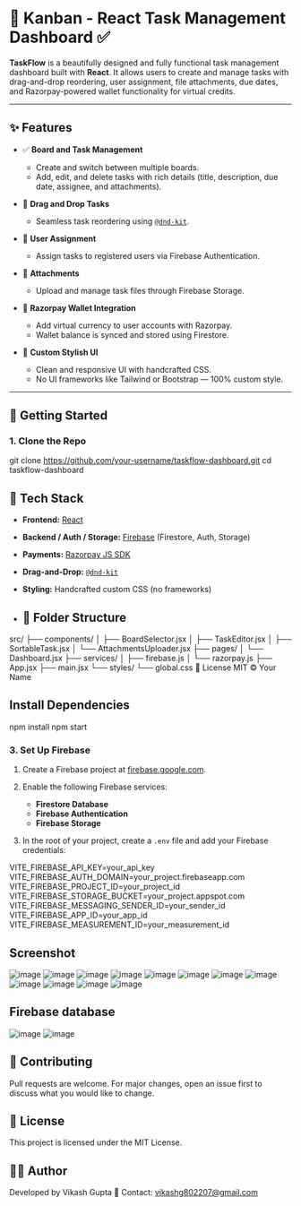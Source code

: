 # 🧠 Kanban - React Task Management Dashboard ✅

**TaskFlow** is a beautifully designed and fully functional task management dashboard built with **React**. It allows users to create and manage tasks with drag-and-drop reordering, user assignment, file attachments, due dates, and Razorpay-powered wallet functionality for virtual credits.

---

## ✨ Features

- ✅ **Board and Task Management**
  - Create and switch between multiple boards.
  - Add, edit, and delete tasks with rich details (title, description, due date, assignee, and attachments).

- 🧲 **Drag and Drop Tasks**
  - Seamless task reordering using [`@dnd-kit`](https://github.com/clauderic/dnd-kit).

- 👥 **User Assignment**
  - Assign tasks to registered users via Firebase Authentication.

- 📎 **Attachments**
  - Upload and manage task files through Firebase Storage.

- 💸 **Razorpay Wallet Integration**
  - Add virtual currency to user accounts with Razorpay.
  - Wallet balance is synced and stored using Firestore.

- 🎨 **Custom Stylish UI**
  - Clean and responsive UI with handcrafted CSS.
  - No UI frameworks like Tailwind or Bootstrap — 100% custom style.

---

## 🚀 Getting Started

### 1. Clone the Repo
git clone https://github.com/your-username/taskflow-dashboard.git
cd taskflow-dashboard
## 🧱 Tech Stack


- **Frontend:** [React](https://reactjs.org/)
- **Backend / Auth / Storage:** [Firebase](https://firebase.google.com/) (Firestore, Auth, Storage)
- **Payments:** [Razorpay JS SDK](https://razorpay.com/docs/)
- **Drag-and-Drop:** [`@dnd-kit`](https://github.com/clauderic/dnd-kit)
- **Styling:** Handcrafted custom CSS (no frameworks)

- ## 📁 Folder Structure

src/
├── components/
│   ├── BoardSelector.jsx
│   ├── TaskEditor.jsx
│   ├── SortableTask.jsx
│   └── AttachmentsUploader.jsx
├── pages/
│   └── Dashboard.jsx
├── services/
│   ├── firebase.js
│   └── razorpay.js
├── App.jsx
├── main.jsx
└── styles/
    └── global.css
📄 License
MIT © Your Name
## Install Dependencies
npm install
npm start
### 3. Set Up Firebase

1. Create a Firebase project at [firebase.google.com](https://firebase.google.com).
2. Enable the following Firebase services:
   - **Firestore Database**
   - **Firebase Authentication**
   - **Firebase Storage**

3. In the root of your project, create a `.env` file and add your Firebase credentials:

VITE_FIREBASE_API_KEY=your_api_key
VITE_FIREBASE_AUTH_DOMAIN=your_project.firebaseapp.com
VITE_FIREBASE_PROJECT_ID=your_project_id
VITE_FIREBASE_STORAGE_BUCKET=your_project.appspot.com
VITE_FIREBASE_MESSAGING_SENDER_ID=your_sender_id
VITE_FIREBASE_APP_ID=your_app_id
VITE_FIREBASE_MEASUREMENT_ID=your_measurement_id

## Screenshot
![image](https://github.com/vik802207/Kanban-Project/blob/main/img/Screenshot%20(376).png)
![image](https://github.com/vik802207/Kanban-Project/blob/main/img/Screenshot%20(377).png)
![image](https://github.com/vik802207/Kanban-Project/blob/main/img/Screenshot%20(378).png)
![image](https://github.com/vik802207/Kanban-Project/blob/main/img/Screenshot%20(379).png)
![image](https://github.com/vik802207/Kanban-Project/blob/main/img/Screenshot%20(380).png)
![image](https://github.com/vik802207/Kanban-Project/blob/main/img/Screenshot%20(381).png)
![image](https://github.com/vik802207/Kanban-Project/blob/main/img/Screenshot%20(382).png)
![image](https://github.com/vik802207/Kanban-Project/blob/main/img/Screenshot%20(383).png)
![image](https://github.com/vik802207/Kanban-Project/blob/main/img/Screenshot%20(384).png)
![image](https://github.com/vik802207/Kanban-Project/blob/main/img/Screenshot%20(385).png)
![image](https://github.com/vik802207/Kanban-Project/blob/main/img/Screenshot%20(386).png)
![image](https://github.com/vik802207/Kanban-Project/blob/main/img/Screenshot%20(387).png)

## Firebase database

![image](https://github.com/vik802207/Kanban-Project/blob/main/img/Screenshot%20(388).png)
![image](https://github.com/vik802207/Kanban-Project/blob/main/img/Screenshot%20(389).png)

## 🤝 Contributing
Pull requests are welcome. For major changes, open an issue first to discuss what you would like to change.

## 📜 License
This project is licensed under the MIT License.

## 👨‍💻 Author
Developed by Vikash Gupta
📧 Contact: vikashg802207@gmail.com

